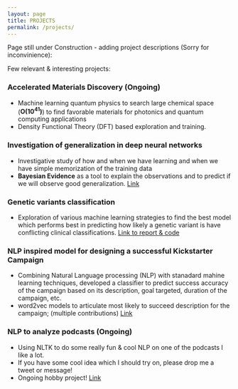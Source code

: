 ```yaml
---
layout: page
title: PROJECTS
permalink: /projects/
---
```


Page still under Construction - adding project descriptions (Sorry for inconvinience): 

Few relevant & interesting projects:

### Accelerated Materials Discovery (Ongoing)
  * Machine learning quantum physics to search large chemical space (**O(10<sup>41</sup>)**) to find favorable materials for photonics and quantum computing applications
  * Density Functional Theory (DFT) based exploration and training. 


### Investigation of generalization in deep neural networks
  * Investigative study of how and when we have learning and when we have simple memorization of the training data
  * **Bayesian Evidence** as a tool to explain the observations and to predict if we will observe good generalization. [Link](generalization_nn.pdf)


### Genetic variants classification 
  * Exploration of various machine learning strategies to find the best model which performs best in predicting how likely a genetic variant is have conflicting clinical classifications. [Link to report & code](https://github.com/hitarth64/statistical-learning/tree/master/project)
  
### NLP inspired model for designing a successful Kickstarter Campaign 
 * Combining Natural Language processing (NLP) with stanadard mahine learning techniques, developed a classifier to predict success accuracy of the campaign based on its description, goal targeted, duration of the campaign, etc.
 * word2vec models to articulate most likely to succeed description for the campaign; (multiple contributions)  [Link](https://github.com/yanchenm/dessa-comp)

### NLP to analyze podcasts (Ongoing)
 * Using NLTK to do some really fun & cool NLP on one of the podcasts I like a lot. 
 * If you have some cool idea which I should try on, please drop me a tweet or message!
 * Ongoing hobby project! [Link](https://github.com/hitarth64/nltk_podcast)
